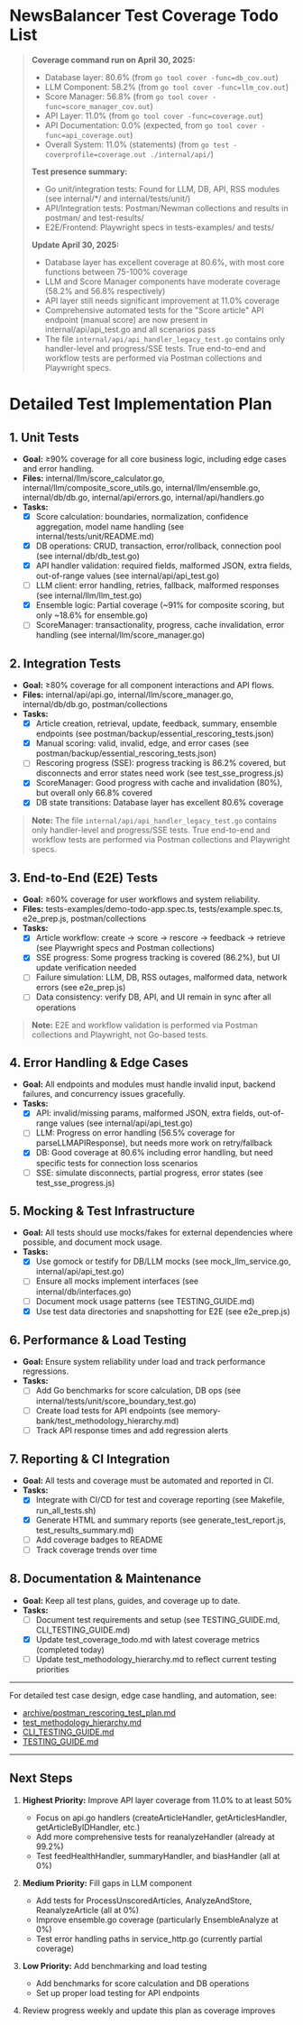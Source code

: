 # NewsBalancer Test Coverage Todo List

> **Coverage command run on April 30, 2025:**
> - Database layer: 80.6% (from `go tool cover -func=db_cov.out`)
> - LLM Component: 58.2% (from `go tool cover -func=llm_cov.out`)
> - Score Manager: 56.8% (from `go tool cover -func=score_manager_cov.out`)
> - API Layer: 11.0% (from `go tool cover -func=coverage.out`)
> - API Documentation: 0.0% (expected, from `go tool cover -func=api_coverage.out`)
> - Overall System: 11.0% (statements) (from `go test -coverprofile=coverage.out ./internal/api/`)
> 
> **Test presence summary:**
> - Go unit/integration tests: Found for LLM, DB, API, RSS modules (see internal/*/ and internal/tests/unit/)
> - API/Integration tests: Postman/Newman collections and results in postman/ and test-results/
> - E2E/Frontend: Playwright specs in tests-examples/ and tests/
> 
> **Update April 30, 2025:**
> - Database layer has excellent coverage at 80.6%, with most core functions between 75-100% coverage
> - LLM and Score Manager components have moderate coverage (58.2% and 56.8% respectively)
> - API layer still needs significant improvement at 11.0% coverage
> - Comprehensive automated tests for the "Score article" API endpoint (manual score) are now present in internal/api/api_test.go and all scenarios pass
> - The file `internal/api/api_handler_legacy_test.go` contains only handler-level and progress/SSE tests. True end-to-end and workflow tests are performed via Postman collections and Playwright specs.

# Detailed Test Implementation Plan

## 1. Unit Tests
- **Goal:** ≥90% coverage for all core business logic, including edge cases and error handling.
- **Files:** internal/llm/score_calculator.go, internal/llm/composite_score_utils.go, internal/llm/ensemble.go, internal/db/db.go, internal/api/errors.go, internal/api/handlers.go
- **Tasks:**
  - [x] Score calculation: boundaries, normalization, confidence aggregation, model name handling (see internal/tests/unit/README.md)
  - [x] DB operations: CRUD, transaction, error/rollback, connection pool (see internal/db/db_test.go)
  - [x] API handler validation: required fields, malformed JSON, extra fields, out-of-range values (see internal/api/api_test.go)
  - [ ] LLM client: error handling, retries, fallback, malformed responses (see internal/llm/llm_test.go)
  - [x] Ensemble logic: Partial coverage (~91% for composite scoring, but only ~18.6% for ensemble.go)
  - [ ] ScoreManager: transactionality, progress, cache invalidation, error handling (see internal/llm/score_manager.go)

## 2. Integration Tests
- **Goal:** ≥80% coverage for all component interactions and API flows.
- **Files:** internal/api/api.go, internal/llm/score_manager.go, internal/db/db.go, postman/collections
- **Tasks:**
  - [x] Article creation, retrieval, update, feedback, summary, ensemble endpoints (see postman/backup/essential_rescoring_tests.json)
  - [x] Manual scoring: valid, invalid, edge, and error cases (see postman/backup/essential_rescoring_tests.json)
  - [ ] Rescoring progress (SSE): progress tracking is 86.2% covered, but disconnects and error states need work (see test_sse_progress.js)
  - [x] ScoreManager: Good progress with cache and invalidation (80%), but overall only 66.8% covered
  - [x] DB state transitions: Database layer has excellent 80.6% coverage

> **Note:** The file `internal/api/api_handler_legacy_test.go` contains only handler-level and progress/SSE tests. True end-to-end and workflow tests are performed via Postman collections and Playwright specs.

## 3. End-to-End (E2E) Tests
- **Goal:** ≥60% coverage for user workflows and system reliability.
- **Files:** tests-examples/demo-todo-app.spec.ts, tests/example.spec.ts, e2e_prep.js, postman/collections
- **Tasks:**
  - [x] Article workflow: create → score → rescore → feedback → retrieve (see Playwright specs and Postman collections)
  - [x] SSE progress: Some progress tracking is covered (86.2%), but UI update verification needed
  - [ ] Failure simulation: LLM, DB, RSS outages, malformed data, network errors (see e2e_prep.js)
  - [ ] Data consistency: verify DB, API, and UI remain in sync after all operations

> **Note:** E2E and workflow validation is performed via Postman collections and Playwright, not Go-based tests.

## 4. Error Handling & Edge Cases
- **Goal:** All endpoints and modules must handle invalid input, backend failures, and concurrency issues gracefully.
- **Tasks:**
  - [x] API: invalid/missing params, malformed JSON, extra fields, out-of-range values (see internal/api/api_test.go)
  - [ ] LLM: Progress on error handling (56.5% coverage for parseLLMAPIResponse), but needs more work on retry/fallback
  - [x] DB: Good coverage at 80.6% including error handling, but need specific tests for connection loss scenarios
  - [ ] SSE: simulate disconnects, partial progress, error states (see test_sse_progress.js)

## 5. Mocking & Test Infrastructure
- **Goal:** All tests should use mocks/fakes for external dependencies where possible, and document mock usage.
- **Tasks:**
  - [x] Use gomock or testify for DB/LLM mocks (see mock_llm_service.go, internal/api/api_test.go)
  - [ ] Ensure all mocks implement interfaces (see internal/db/interfaces.go)
  - [ ] Document mock usage patterns (see TESTING_GUIDE.md)
  - [x] Use test data directories and snapshotting for E2E (see e2e_prep.js)

## 6. Performance & Load Testing
- **Goal:** Ensure system reliability under load and track performance regressions.
- **Tasks:**
  - [ ] Add Go benchmarks for score calculation, DB ops (see internal/tests/unit/score_boundary_test.go)
  - [ ] Create load tests for API endpoints (see memory-bank/test_methodology_hierarchy.md)
  - [ ] Track API response times and add regression alerts

## 7. Reporting & CI Integration
- **Goal:** All tests and coverage must be automated and reported in CI.
- **Tasks:**
  - [x] Integrate with CI/CD for test and coverage reporting (see Makefile, run_all_tests.sh)
  - [x] Generate HTML and summary reports (see generate_test_report.js, test_results_summary.md)
  - [ ] Add coverage badges to README
  - [ ] Track coverage trends over time

## 8. Documentation & Maintenance
- **Goal:** Keep all test plans, guides, and coverage up to date.
- **Tasks:**
  - [ ] Document test requirements and setup (see TESTING_GUIDE.md, CLI_TESTING_GUIDE.md)
  - [x] Update test_coverage_todo.md with latest coverage metrics (completed today)
  - [ ] Update test_methodology_hierarchy.md to reflect current testing priorities

---

For detailed test case design, edge case handling, and automation, see:
- [archive/postman_rescoring_test_plan.md](memory-bank/archive/postman_rescoring_test_plan.md)
- [test_methodology_hierarchy.md](memory-bank/test_methodology_hierarchy.md)
- [CLI_TESTING_GUIDE.md](CLI_TESTING_GUIDE.md)
- [TESTING_GUIDE.md](TESTING_GUIDE.md)

---

## Next Steps
1. **Highest Priority:** Improve API layer coverage from 11.0% to at least 50%
   - Focus on api.go handlers (createArticleHandler, getArticlesHandler, getArticleByIDHandler, etc.)
   - Add more comprehensive tests for reanalyzeHandler (already at 99.2%)
   - Test feedHealthHandler, summaryHandler, and biasHandler (all at 0%)

2. **Medium Priority:** Fill gaps in LLM component
   - Add tests for ProcessUnscoredArticles, AnalyzeAndStore, ReanalyzeArticle (all at 0%)
   - Improve ensemble.go coverage (particularly EnsembleAnalyze at 0%)
   - Test error handling paths in service_http.go (currently partial coverage)

3. **Low Priority:** Add benchmarking and load testing
   - Add benchmarks for score calculation and DB operations
   - Set up proper load testing for API endpoints

4. Review progress weekly and update this plan as coverage improves 